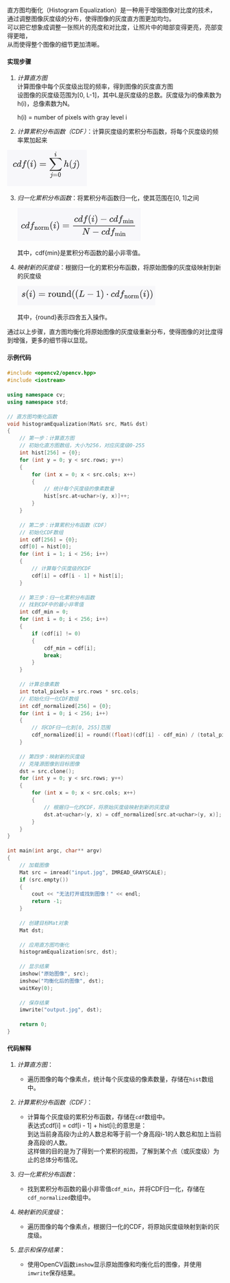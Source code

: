 直方图均衡化（Histogram Equalization）是一种用于增强图像对比度的技术，<br>
通过调整图像灰度级的分布，使得图像的灰度直方图更加均匀。<br>
可以把它想象成调整一张照片的亮度和对比度，让照片中的暗部变得更亮，亮部变得更暗，<br>
从而使得整个图像的细节更加清晰。<br>

#### 实现步骤

1. *计算直方图* <br>
计算图像中每个灰度级出现的频率，得到图像的灰度直方图<br>
设图像的灰度级范围为[0, L-1]，其中L是灰度级的总数。灰度级为i的像素数为h(i)，总像素数为N。

   h(i) = number of pixels with gray level  i

2. *计算累积分布函数（CDF）*：计算灰度级的累积分布函数，将每个灰度级的频率累加起来

  ![累积分布函数](image-5.png)

3. *归一化累积分布函数*：将累积分布函数归一化，使其范围在[0, 1]之间

    ![归一化](image-6.png)

   其中，cdf{min}是累积分布函数的最小非零值。

4. *映射新的灰度级*：根据归一化的累积分布函数，将原始图像的灰度级映射到新的灰度级

    ![映射](image-7.png)

   其中，{round}表示四舍五入操作。

通过以上步骤，直方图均衡化将原始图像的灰度级重新分布，使得图像的对比度得到增强，更多的细节得以显现。

#### 示例代码


```cpp
#include <opencv2/opencv.hpp>
#include <iostream>

using namespace cv;
using namespace std;

// 直方图均衡化函数
void histogramEqualization(Mat& src, Mat& dst) 
{
    // 第一步：计算直方图
    // 初始化直方图数组，大小为256，对应灰度级0-255
    int hist[256] = {0};
    for (int y = 0; y < src.rows; y++) 
    {
        for (int x = 0; x < src.cols; x++) 
        {
            // 统计每个灰度级的像素数量
            hist[src.at<uchar>(y, x)]++;
        }
    }

    // 第二步：计算累积分布函数（CDF）
    // 初始化CDF数组
    int cdf[256] = {0};
    cdf[0] = hist[0];
    for (int i = 1; i < 256; i++) 
    {
        // 计算每个灰度级的CDF
        cdf[i] = cdf[i - 1] + hist[i];
    }

    // 第三步：归一化累积分布函数
    // 找到CDF中的最小非零值
    int cdf_min = 0;
    for (int i = 0; i < 256; i++) 
    {
        if (cdf[i] != 0) 
        {
            cdf_min = cdf[i];
            break;
        }
    }

    // 计算总像素数
    int total_pixels = src.rows * src.cols;
    // 初始化归一化CDF数组
    int cdf_normalized[256] = {0};
    for (int i = 0; i < 256; i++) 
    {
        // 将CDF归一化到[0, 255]范围
        cdf_normalized[i] = round((float)(cdf[i] - cdf_min) / (total_pixels - cdf_min) * 255);
    }

    // 第四步：映射新的灰度级
    // 克隆源图像到目标图像
    dst = src.clone();
    for (int y = 0; y < src.rows; y++) 
    {
        for (int x = 0; x < src.cols; x++) 
        {
            // 根据归一化的CDF，将原始灰度级映射到新的灰度级
            dst.at<uchar>(y, x) = cdf_normalized[src.at<uchar>(y, x)];
        }
    }
}

int main(int argc, char** argv) 
{
    // 加载图像
    Mat src = imread("input.jpg", IMREAD_GRAYSCALE);
    if (src.empty()) 
    {
        cout << "无法打开或找到图像！" << endl;
        return -1;
    }

    // 创建目标Mat对象
    Mat dst;

    // 应用直方图均衡化
    histogramEqualization(src, dst);

    // 显示结果
    imshow("原始图像", src);
    imshow("均衡化后的图像", dst);
    waitKey(0);

    // 保存结果
    imwrite("output.jpg", dst);

    return 0;
}
```

#### 代码解释

1. *计算直方图*：<br>
   - 遍历图像的每个像素点，统计每个灰度级的像素数量，存储在`hist`数组中。

2. *计算累积分布函数（CDF）*：<br>
   - 计算每个灰度级的累积分布函数，存储在`cdf`数组中。<br>
   表达式cdf[i] = cdf[i - 1] + hist[i];的意思是：<br>
   到达当前身高段i为止的人数总和等于前一个身高段i-1的人数总和加上当前身高段i的人数。<br>
   这样做的目的是为了得到一个累积的视图，了解到某个点（或灰度级）为止的总体分布情况。<br>

3. *归一化累积分布函数*：<br>
   - 找到累积分布函数的最小非零值`cdf_min`，并将CDF归一化，存储在`cdf_normalized`数组中。<br>

4. *映射新的灰度级*：<br>
   - 遍历图像的每个像素点，根据归一化的CDF，将原始灰度级映射到新的灰度级。<br>

5. *显示和保存结果*：<br>
   - 使用OpenCV函数`imshow`显示原始图像和均衡化后的图像，并使用`imwrite`保存结果。<br>


